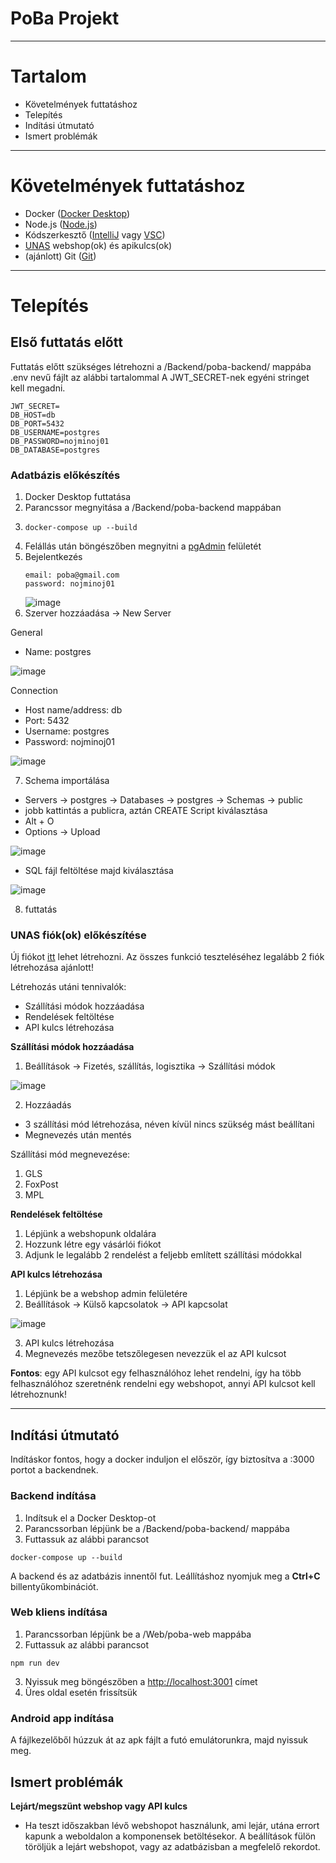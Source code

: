 # **PoBa Projekt**
*** 

# Tartalom

* Követelmények futtatáshoz
* Telepítés
* Indítási útmutató
* Ismert problémák

***
# Követelmények futtatáshoz

* Docker ([Docker Desktop](https://www.docker.com/products/docker-desktop/))
* Node.js ([Node.js](https://nodejs.org/en))
* Kódszerkesztő ([IntelliJ](https://www.jetbrains.com/idea/) vagy [VSC](https://code.visualstudio.com))
* [UNAS](https://unas.hu/belepes) webshop(ok) és apikulcs(ok)
* (ajánlott) Git ([Git](https://git-scm.com/downloads))

***
# Telepítés

## Első futtatás előtt
Futtatás előtt szükséges létrehozni a /Backend/poba-backend/ mappába .env nevű fájlt az alábbi tartalommal
A JWT_SECRET-nek egyéni stringet kell megadni. 
```
JWT_SECRET=
DB_HOST=db
DB_PORT=5432
DB_USERNAME=postgres
DB_PASSWORD=nojminoj01
DB_DATABASE=postgres
```

### Adatbázis előkészítés
1. Docker Desktop futtatása
2. Parancssor megnyitása a /Backend/poba-backend mappában
3. ```
   docker-compose up --build
   ```
4. Felállás után böngészőben megnyitni a [pgAdmin](http://localhost:5050) felületét
5. Bejelentkezés
   ```
   email: poba@gmail.com
   password: nojminoj01
   ```
   ![image](https://github.com/AelinGalathyn/PoBa/assets/70639095/26406ef4-2e2d-4ade-a163-305849d28bbd)
6. Szerver hozzáadása
   -> New Server

General
   
* Name: postgres

![image](https://github.com/AelinGalathyn/PoBa/assets/70639095/42faecc1-e2aa-4239-8066-e6e5c9d87287)

Connection
	
* Host name/address: db
* Port: 5432
* Username: postgres
* Password: nojminoj01
	
![image](https://github.com/AelinGalathyn/PoBa/assets/70639095/3f32e613-f1d4-4c05-911a-49a68155165b)

7. Schema importálása

* Servers -> postgres -> Databases -> postgres -> Schemas -> public
* jobb kattintás a publicra, aztán CREATE Script kiválasztása
* Alt + O
* Options -> Upload

![image](https://github.com/AelinGalathyn/PoBa/assets/70639095/fb378b0e-c483-4d2e-915d-88e4b7bbed95)

* SQL fájl feltöltése majd kiválasztása

![image](https://github.com/AelinGalathyn/PoBa/assets/70639095/229f812d-a480-4155-856f-3fa79df3cf51)

8. futtatás

### UNAS fiók(ok) előkészítése

Új fiókot [itt](https://unas.hu/webaruhaz-nyitas) lehet létrehozni. Az összes funkció teszteléséhez legalább 2 fiók létrehozása ajánlott!

Létrehozás utáni tennivalók:
* Szállítási módok hozzáadása
* Rendelések feltöltése
* API kulcs létrehozása

**Szállítási módok hozzáadása**
1. Beállítások -> Fizetés, szállítás, logisztika -> Szállítási módok

![image](https://github.com/AelinGalathyn/PoBa/assets/70639095/c306d899-5425-420f-b094-a2c0abeaa87e)

2. Hozzáadás
- 3 szállítási mód létrehozása, néven kívül nincs szükség mást beállítani
- Megnevezés után mentés

Szállítási mód megnevezése:
1. GLS
2. FoxPost
3. MPL

**Rendelések feltöltése**
1. Lépjünk a webshopunk oldalára
2. Hozzunk létre egy vásárlói fiókot
3. Adjunk le legalább 2 rendelést a feljebb említett szállítási módokkal

**API kulcs létrehozása**
1. Lépjünk be a webshop admin felületére
2. Beállítások -> Külső kapcsolatok -> API kapcsolat

![image](https://github.com/AelinGalathyn/PoBa/assets/70639095/75fb216b-a29e-4c32-b924-bd692a4ccfee)

3. API kulcs létrehozása
4. Megnevezés mezőbe tetszőlegesen nevezzük el az API kulcsot

**Fontos**: egy API kulcsot egy felhasználóhoz lehet rendelni, így ha több felhasználóhoz szeretnénk rendelni egy webshopot, annyi API kulcsot kell létrehoznunk!

***
## Indítási útmutató
Indításkor fontos, hogy a docker induljon el először, így biztosítva a :3000 portot a backendnek.

### Backend indítása

1. Indítsuk el a Docker Desktop-ot
2. Parancssorban lépjünk be a /Backend/poba-backend/ mappába
3. Futtassuk az alábbi parancsot
```
docker-compose up --build
```

A backend és az adatbázis innentől fut.
Leállításhoz nyomjuk meg a **Ctrl+C** billentyűkombinációt.


### Web kliens indítása

1. Parancssorban lépjünk be a /Web/poba-web mappába
2. Futtassuk az alábbi parancsot
```
npm run dev
```
3. Nyissuk meg böngészőben a [http://localhost:3001](http://localhost:3001) címet
4. Üres oldal esetén frissítsük


### Android app indítása
A fájlkezelőből húzzuk át az apk fájlt a futó emulátorunkra, majd nyissuk meg.


## Ismert problémák
**Lejárt/megszünt webshop vagy API kulcs**
* Ha teszt időszakban lévő webshopot használunk, ami lejár, utána errort kapunk a weboldalon a komponensek betöltésekor. A beállítások fülön töröljük a lejárt webshopot, vagy az adatbázisban a megfelelő rekordot.
